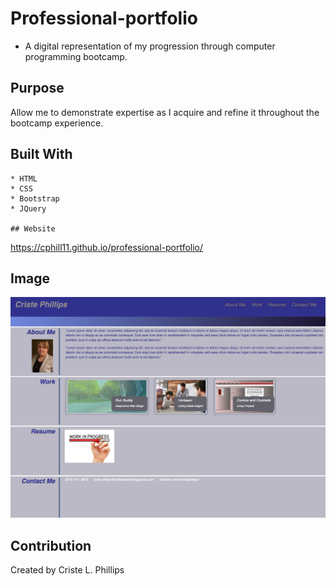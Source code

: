 # Professional-portfolio
  * A digital representation of my progression through computer programming bootcamp.

  ## Purpose
  Allow me to demonstrate expertise as I acquire and refine it throughout the bootcamp experience.
  
  ## Built With
    * HTML
    * CSS
    * Bootstrap
    * JQuery

	## Website
  https://cphill11.github.io/professional-portfolio/

  ## Image

![Screenshot](/assets/images/screenshot.png)

	
## Contribution
Created by Criste L. Phillips
